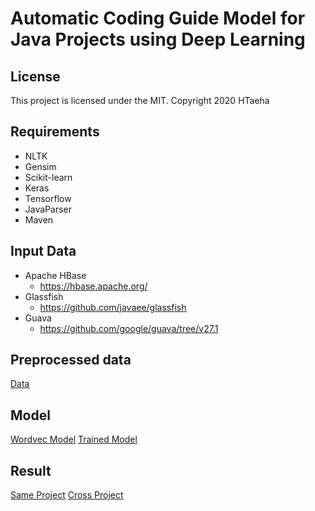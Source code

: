 # Automatic Coding Guide Model for Java Projects using Deep Learning

## License

This project is licensed under the MIT. Copyright 2020 HTaeha

## Requirements
* NLTK
* Gensim
* Scikit-learn
* Keras
* Tensorflow
* JavaParser
* Maven

## Input Data
* Apache HBase
    * https://hbase.apache.org/
* Glassfish
    * https://github.com/javaee/glassfish
* Guava
    * https://github.com/google/guava/tree/v27.1

## Preprocessed data
[Data](https://drive.google.com/drive/folders/1o4OJIWJMftgwErDidBd0i6Hud_q-ko48?usp=sharing)

## Model
[Wordvec Model](https://drive.google.com/drive/folders/1QkHJAyl7z-Wb5bi79gXelNue9Kv7a-dq?usp=sharing)
[Trained Model](https://drive.google.com/drive/folders/1QmyWkSGCSVZLk1R7CXtGnFGZeCXQm85u?usp=sharing)

## Result
[Same Project](https://drive.google.com/drive/folders/1QmEg-iblltA7ibbpGZbvpQF-E-tSM7KV?usp=sharing)
[Cross Project](https://drive.google.com/drive/folders/1QjsDYji0VGRAbCNrAUnfBdkWSXEKwVbA?usp=sharing)

